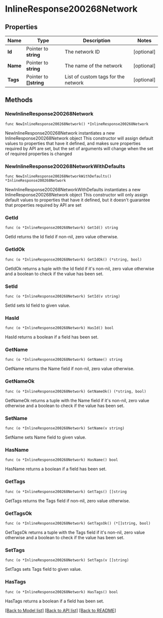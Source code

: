 # InlineResponse200268Network

## Properties

Name | Type | Description | Notes
------------ | ------------- | ------------- | -------------
**Id** | Pointer to **string** | The network ID | [optional] 
**Name** | Pointer to **string** | The name of the network | [optional] 
**Tags** | Pointer to **[]string** | List of custom tags for the network | [optional] 

## Methods

### NewInlineResponse200268Network

`func NewInlineResponse200268Network() *InlineResponse200268Network`

NewInlineResponse200268Network instantiates a new InlineResponse200268Network object
This constructor will assign default values to properties that have it defined,
and makes sure properties required by API are set, but the set of arguments
will change when the set of required properties is changed

### NewInlineResponse200268NetworkWithDefaults

`func NewInlineResponse200268NetworkWithDefaults() *InlineResponse200268Network`

NewInlineResponse200268NetworkWithDefaults instantiates a new InlineResponse200268Network object
This constructor will only assign default values to properties that have it defined,
but it doesn't guarantee that properties required by API are set

### GetId

`func (o *InlineResponse200268Network) GetId() string`

GetId returns the Id field if non-nil, zero value otherwise.

### GetIdOk

`func (o *InlineResponse200268Network) GetIdOk() (*string, bool)`

GetIdOk returns a tuple with the Id field if it's non-nil, zero value otherwise
and a boolean to check if the value has been set.

### SetId

`func (o *InlineResponse200268Network) SetId(v string)`

SetId sets Id field to given value.

### HasId

`func (o *InlineResponse200268Network) HasId() bool`

HasId returns a boolean if a field has been set.

### GetName

`func (o *InlineResponse200268Network) GetName() string`

GetName returns the Name field if non-nil, zero value otherwise.

### GetNameOk

`func (o *InlineResponse200268Network) GetNameOk() (*string, bool)`

GetNameOk returns a tuple with the Name field if it's non-nil, zero value otherwise
and a boolean to check if the value has been set.

### SetName

`func (o *InlineResponse200268Network) SetName(v string)`

SetName sets Name field to given value.

### HasName

`func (o *InlineResponse200268Network) HasName() bool`

HasName returns a boolean if a field has been set.

### GetTags

`func (o *InlineResponse200268Network) GetTags() []string`

GetTags returns the Tags field if non-nil, zero value otherwise.

### GetTagsOk

`func (o *InlineResponse200268Network) GetTagsOk() (*[]string, bool)`

GetTagsOk returns a tuple with the Tags field if it's non-nil, zero value otherwise
and a boolean to check if the value has been set.

### SetTags

`func (o *InlineResponse200268Network) SetTags(v []string)`

SetTags sets Tags field to given value.

### HasTags

`func (o *InlineResponse200268Network) HasTags() bool`

HasTags returns a boolean if a field has been set.


[[Back to Model list]](../README.md#documentation-for-models) [[Back to API list]](../README.md#documentation-for-api-endpoints) [[Back to README]](../README.md)


